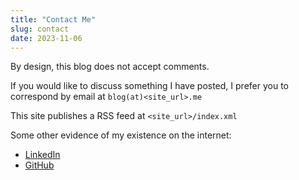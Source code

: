 ```yaml
---
title: "Contact Me"
slug: contact
date: 2023-11-06
---
```

By design, this blog does not accept comments.

If you would like to discuss something I have posted, I prefer you to correspond by email at `blog(at)<site_url>.me`

This site publishes a RSS feed at `<site_url>/index.xml`

Some other evidence of my existence on the internet:
- [LinkedIn](https://www.linkedin.com/in/leozqin/)
- [GitHub](https://github.com/leozqin)